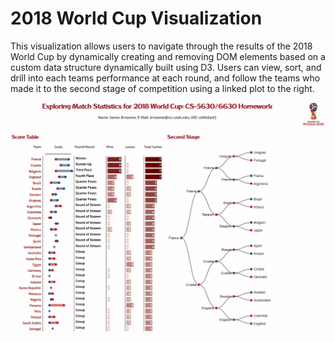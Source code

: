 # 2018 World Cup Visualization
This visualization allows users to navigate through the results of the 2018 World Cup by dynamically creating and removing DOM elements based on a custom data structure dynamically built using D3. Users can view, sort, and drill into each teams performance at each round, and follow the teams who made it to the second stage of competition using a linked plot to the right.

![](hw5-demo.gif)
